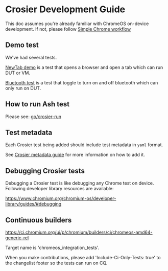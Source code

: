 # Crosier Development Guide

This doc assumes you're already familiar with ChromeOS on-device development.
If not, please follow
[Simple Chrome workflow](https://chromium.googlesource.com/chromiumos/docs/+/HEAD/simple_chrome_workflow.md)

## Demo test
We've had several tests.

[NewTab demo](https://source.chromium.org/chromium/chromium/src/+/main:chrome/test/base/chromeos/crosier/demo_integration_test.cc)
is a test that opens a browser and open a tab which can run DUT or VM.

[Bluetooth test](https://source.chromium.org/chromium/chromium/src/+/main:chrome/browser/ash/bluetooth/bluetooth_integration_test.cc)
is a test that toggle to turn on and off bluetooth which can only
run on DUT.

## How to run Ash test
Please see: [go/crosier-run](http://go/crosier-run)

## Test metadata

Each Crosier test being added should include test metadata in `yaml` format.

See [Crosier metadata guide](https://source.chromium.org/chromium/chromium/src/+/main:docs/testing/chromeos_integration/crosier_metadata.md)
for more information on how to add it.

## Debugging Crosier tests

Debugging a Crosier test is like debugging any Chrome test on device. Following
developer library resources are available:

https://www.chromium.org/chromium-os/developer-library/guides/#debugging

## Continuous builders

https://ci.chromium.org/ui/p/chromium/builders/ci/chromeos-amd64-generic-rel

Target name is 'chromeos_integration_tests'.

When you make contributions, please add 'Include-Ci-Only-Tests: true' to the
changelist footer so the tests can run on CQ.
